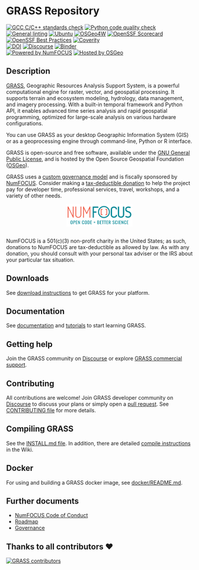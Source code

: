 # GRASS Repository

[![GCC C/C++ standards check](https://github.com/OSGeo/grass/workflows/GCC%20C/C++%20standards%20check/badge.svg)](https://github.com/OSGeo/grass/actions?query=workflow%3A%22GCC+C%2FC%2B%2B+standards+check%22)
[![Python code quality check](https://github.com/OSGeo/grass/workflows/Python%20code%20quality%20check/badge.svg)](https://github.com/OSGeo/grass/actions?query=workflow%3A%22Python+code+quality+check%22)
[![General linting](https://github.com/OSGeo/grass/workflows/General%20linting/badge.svg)](https://github.com/OSGeo/grass/actions?query=workflow%3A%22General+linting%22)
[![Ubuntu](https://github.com/OSGeo/grass/workflows/Ubuntu/badge.svg)](https://github.com/OSGeo/grass/actions?query=workflow%3AUbuntu)
[![OSGeo4W](https://github.com/OSGeo/grass/workflows/OSGeo4W/badge.svg)](https://github.com/OSGeo/grass/actions?query=workflow%3AOSGeo4W)
[![OpenSSF Scorecard](https://api.securityscorecards.dev/projects/github.com/OSGeo/grass/badge)](https://securityscorecards.dev/viewer/?uri=github.com/OSGeo/grass)
[![OpenSSF Best Practices](https://www.bestpractices.dev/projects/2470/badge)](https://www.bestpractices.dev/projects/2470)
[![Coverity](https://scan.coverity.com/projects/1038/badge.svg)](https://scan.coverity.com/projects/grass)  
[![DOI](https://zenodo.org/badge/DOI/10.5281/zenodo.5176030.svg)](https://doi.org/10.5281/zenodo.5176030)
[![Discourse](https://img.shields.io/badge/discourse-forum-blue?logo=discourse)](https://discourse.osgeo.org/c/grass/62)
[![Binder](https://mybinder.org/badge_logo.svg)](https://mybinder.org/v2/gh/OSGeo/grass/main?labpath=doc%2Fexamples%2Fnotebooks%2Fjupyter_example.ipynb)  
[![Powered by NumFOCUS](https://img.shields.io/badge/powered%20by-NumFOCUS-orange.svg?style=flat&colorA=E1523D&colorB=007D8A)](http://numfocus.org)
[![Hosted by OSGeo](https://img.shields.io/badge/hosted%20by-OSGeo-4cb05b.svg?style=flat&labelColor=00393f)](https://www.osgeo.org/)

## Description

[GRASS](https://grass.osgeo.org/), Geographic Resources Analysis Support System,
is a powerful computational engine for raster, vector, and geospatial processing.
It supports terrain and ecosystem modeling, hydrology, data management,
and imagery processing. With a built-in temporal framework and Python API,
it enables advanced time series analysis and rapid geospatial programming,
optimized for large-scale analysis on various hardware configurations.

You can use GRASS as your desktop Geographic Information System (GIS)
or as a geoprocessing engine through command-line, Python or R interface.

GRASS is open-source and free software, available under the [GNU General Public License](https://www.gnu.org/licenses/#GPL),
and is hosted by the Open Source Geospatial Foundation ([OSGeo](https://www.osgeo.org/)).

[//]: # (numfocus-fiscal-sponsor-attribution)

GRASS uses a [custom governance model](./GOVERNANCE.md)
and is fiscally sponsored by [NumFOCUS](https://numfocus.org/). Consider making
a [tax-deductible donation](https://numfocus.org/donate-to-grass) to help the project
pay for developer time, professional services, travel, workshops,
and a variety of other needs.

<!-- markdownlint-disable MD033 -->
<div align="center">
  <a href="https://numfocus.org/donate-to-grass">
    <img height="60px"
         alt="NumFOCUS logo",
         src="https://raw.githubusercontent.com/numfocus/templates/master/images/numfocus-logo.png"
         align="center">
  </a>
</div>
<br>

NumFOCUS is a 501(c)(3) non-profit charity in the United States;
as such, donations to NumFOCUS are tax-deductible as allowed by law.
As with any donation, you should consult with your personal tax adviser or
the IRS about your particular tax situation.

## Downloads

See [download instructions](https://grass.osgeo.org/download/)
to get GRASS for your platform.

## Documentation

See [documentation](https://grass.osgeo.org/grass-devel/manuals/index.html) and
[tutorials](https://grass.osgeo.org/grass-devel/manuals/tutorials/index.html)
to start learning GRASS.

## Getting help

Join the GRASS community on [Discourse](https://discourse.osgeo.org/c/grass/grass-user/70)
or explore [GRASS commercial support](https://grass.osgeo.org/support/commercial/).

## Contributing

All contributions are welcome! Join GRASS developer community on [Discourse](https://discourse.osgeo.org/c/grass/developer/61)
to discuss your plans or simply open
a [pull request](https://github.com/OSGeo/grass/pulls).
See [CONTRIBUTING file](CONTRIBUTING.md) for more details.

## Compiling GRASS

See the [INSTALL.md file](INSTALL.md). In addition, there are
detailed [compile instructions](https://grasswiki.osgeo.org/wiki/Compile_and_Install)
in the Wiki.

## Docker

For using and building a GRASS docker image, see [docker/README.md](docker/README.md).

## Further documents

- [NumFOCUS Code of Conduct](CODE_OF_CONDUCT.md)
- [Roadmap](https://grass.osgeo.org/about/roadmap/)
- [Governance](https://grass.osgeo.org/about/governance/)

## Thanks to all contributors ❤

[![GRASS contributors](https://contrib.rocks/image?repo=OSGeo/grass "GRASS contributors")](https://github.com/OSGeo/grass/graphs/contributors)

